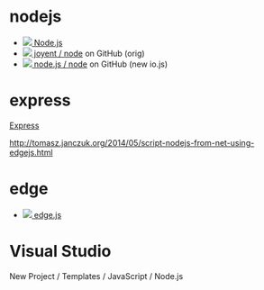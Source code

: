 # nodejs

* [![](http://www.google.com/s2/favicons?domain=nodejs.org) Node.js](https://nodejs.org)
* [![](http://www.google.com/s2/favicons?domain=github.com) joyent / node](https://github.com/joyent/node) on GitHub (orig)
* [![](http://www.google.com/s2/favicons?domain=github.com) node.js / node](https://github.com/nodejs/node) on GitHub (new io.js)

# express

[Express](http://expressjs.com)

http://tomasz.janczuk.org/2014/05/script-nodejs-from-net-using-edgejs.html

# edge

* [![](http://www.google.com/s2/favicons?domain=github.com) edge.js](http://tjanczuk.github.io/edge/)


# Visual Studio

New Project / Templates / JavaScript / Node.js

